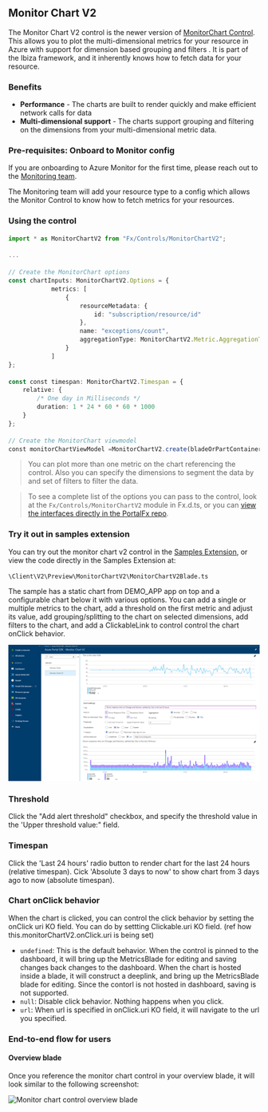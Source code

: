 ## Monitor Chart V2
The Monitor Chart V2 control is the newer version of [MonitorChart Control](portalfx-controls-monitor-chart.md). This allows you to plot the multi-dimensional metrics for your resource in Azure with support for dimension based grouping and filters . It is part of the Ibiza framework, and it inherently knows how to fetch data for your resource.

### Benefits
- **Performance** - The charts are built to render quickly and make efficient network calls for data
- **Multi-dimensional support** - The charts support grouping and filtering on the dimensions from your multi-dimensional metric data.

### Pre-requisites: Onboard to Monitor config
If you are onboarding to Azure Monitor for the first time, please reach out to the [Monitoring team](mailto:monitoringcontrib@microsoft.com).

The Monitoring team will add your resource type to a config which allows the Monitor Control to know how to fetch metrics for your resources.


### Using the control
```typescript
import * as MonitorChartV2 from "Fx/Controls/MonitorChartV2";

...

// Create the MonitorChart options
const chartInputs: MonitorChartV2.Options = {
            metrics: [
                {
                    resourceMetadata: {
                        id: "subscription/resource/id"
                    },
                    name: "exceptions/count",
                    aggregationType: MonitorChartV2.Metric.AggregationType.Sum
                }
            ]
};

const const timespan: MonitorChartV2.Timespan = {
    relative: {
        /* One day in Milliseconds */
        duration: 1 * 24 * 60 * 60 * 1000
    }
};

// Create the MonitorChart viewmodel
const monitorChartViewModel =MonitorChartV2.create(bladeOrPartContainer, monitorChartOptions);
```

> You can plot more than one metric on the chart referencing the control. Also you can specify the dimensions to segment the data by and set of filters to filter the data.

> To see a complete list of the options you can pass to the control, look at the `Fx/Controls/MonitorChartV2` module in Fx.d.ts, or you can [view the interfaces directly in the PortalFx repo][4].

### Try it out in samples extension
You can try out the monitor chart v2 control in the [Samples Extension][1], or view the code directly in the Samples Extension at:

`\Client\V2\Preview\MonitorChartV2\MonitorChartV2Blade.ts`

The sample has a static chart from DEMO_APP app on top and a configurable chart below it with various options. You can add a single or multiple metrics to the chart, add a threshold on the first metric and adjust its value, add grouping/splitting to the chart on selected dimensions, add filters to the chart, and add a ClickableLink to control control the chart onClick behavior.

![Metrics chart control single input][2]

### Threshold
Click the "Add alert threshold" checkbox, and specify the threshold value in the 'Upper threshold value:" field. 

### Timespan
Click the 'Last 24 hours' radio button to render chart for the last 24 hours (relative timespan). Cick 'Absolute 3 days to now' to show chart from 3 days ago to now (absolute timespan).

### Chart onClick behavior 
When the chart is clicked, you can control the click behavior by setting the onClick uri KO field. You can do by settting Clickable.uri KO field. (ref how this.monitorChartV2.onClick.uri is being set)
  - ``undefined``: This is the default behavior. When the control is pinned to the dashboard, it will bring up the MetricsBlade for editing and saving changes back changes to the dashboard. When the chart is hosted inside a blade, it will construct a deeplink, and bring up the MetricsBlade blade for editing. Since the contorl is not hosted in dashboard, saving is not supported.
  - ``null``: Disable click behavior. Nothing happens when you click.
  - ``url``:  When url is specified in onClick.uri KO field, it will navigate to the url you specified.




### End-to-end flow for users

#### Overview blade
Once you reference the monitor chart control in your overview blade, it will look similar to the following screenshot:

![Monitor chart control overview blade][3]

<!-- References -->
[1]: https://df.onecloud.azure-test.net/#blade/SamplesExtension/SDKMenuBlade/monitorchartv2
[2]: ../media/portalfx-controls-monitor-chart-v2/monitor-chart-v2-control-sample.png
[3]: ../media/portalfx-controls-monitor-chart-v2/monitor-chart-v2-control-overview-blade.png
[4]: https://msazure.visualstudio.com/DefaultCollection/One/_git/AzureUX-PortalFX?path=%2Fsrc%2FSDK%2FFramework.Client%2FTypeScript%2FFx%2FControls%2FMonitorChartV2.ts&version=GBproduction&_a=contents
